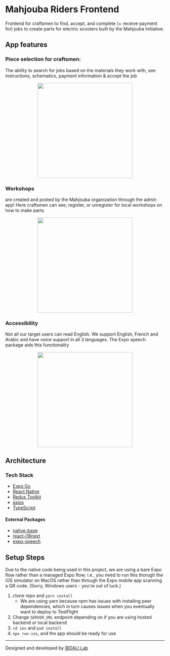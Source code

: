 # Mahjouba Riders Frontend

Frontend for craftsmen to find, accept, and complete (+ receive payment for) jobs to create parts for electric scooters built by the Mahjouba Initiative.

## App features

### Piece selection for craftsmen: 
The ability to search for jobs based on the materials they work with, see instructions, schematics, payment information & accept the job

<div align="center">
	<img width = "300" src="https://github.com/user-attachments/assets/a4c19880-b700-499c-a9bc-901aa4b1c336">
</div>

### Workshops 
are created and posted by the Mahjouba organization through the admin app! Here craftsmen can see, register, or unregister for local workshops on how to make parts

<div align="center">
	<img width = "300" src="https://github.com/user-attachments/assets/2a68fdfc-ab97-4cdb-b7ec-47d892317d86">
</div>

### Accessibility
Not all our target users can read English. We support English, French and Arabic and have voice support in all 3 languages. The Expo speech package aids this functionality

<div align="center">
	<img width = "300" src="https://github.com/user-attachments/assets/00b8fdb1-4bdf-4189-86d6-606f0ae1d45f">
</div>


## Architecture
### Tech Stack
- [Expo Go](https://expo.dev/client)
- [React Native](https://reactnative.dev/)
- [Redux Toolkit](https://redux-toolkit.js.org/)
- [axios](https://github.com/axios/axios)
- [TypeScript](https://www.typescriptlang.org/docs/)

#### External Packages
- [native-base](https://nativebase.io/)
- [react-i18next](https://react.i18next.com/)
- [expo-speech](https://docs.expo.dev/versions/latest/sdk/speech/)

## Setup Steps

Due to the native code being used in this project, we are using a bare Expo flow rather than a managed Expo flow; i.e., you need to run this thorugh the iOS simulator on MacOS rather than through the Expo mobile app scanning a QR code. (Sorry, Windows users - you're out of luck.)

1. clone repo and `yarn install`
   - We are using yarn because npm has issues with installing peer dependencies, which in turn causes issues when you eventually want to deploy to TestFlight
2. Change `SERVER_URL` endpoint depending on if you are using hosted backend or local backend
3. `cd ios` and `pod install`
4. `npx run-ios`, and the app should be ready for use

<hr/>

Designed and developed by [@DALI Lab](https://github.com/dali-lab)

